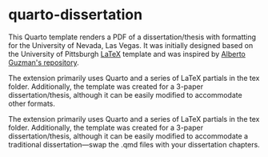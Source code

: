 # quarto-dissertation

This Quarto template renders a PDF of a dissertation/thesis with formatting for the University of Nevada, Las Vegas. It was initially designed based on the University of Pittsburgh [LaTeX](https://etd.pitt.edu/latex-template) template and was inspired by [Alberto Guzman's repository](https://github.com/alberto-guzman/quarto-dissertation).

The extension primarily uses Quarto and a series of LaTeX partials in the tex folder. Additionally, the template was created for a 3-paper dissertation/thesis, although it can be easily modified to accommodate other formats.

The extension primarily uses Quarto and a series of LaTeX partials in the tex folder. Additionally, the template was created for a 3-paper dissertation/thesis, although it can be easily modified to accommodate a traditional dissertation—swap the .qmd files with your dissertation chapters.
